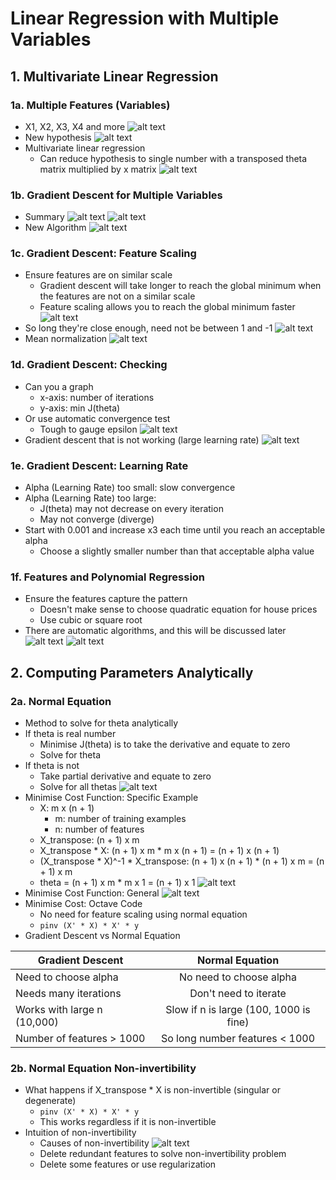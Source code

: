 # Linear Regression with Multiple Variables

## 1. Multivariate Linear Regression

### 1a. Multiple Features (Variables)
- X1, X2, X3, X4 and more
![alt text](multiple_features.png)
- New hypothesis
![alt text](multiple_hypothesis.png)
- Multivariate linear regression 
    - Can reduce hypothesis to single number with a transposed theta matrix multiplied by x matrix
![alt text](multivariate.png)

### 1b. Gradient Descent for Multiple Variables
- Summary
![alt text](gradient_descent.png)
![alt text](multivariate.png)
- New Algorithm
![alt text](multivariate_algo.png)

### 1c. Gradient Descent: Feature Scaling
- Ensure features are on similar scale
    - Gradient descent will take longer to reach the global minimum when the features are not on a similar scale
    - Feature scaling allows you to reach the global minimum faster
![alt text](gradientdescent_scale.png)
- So long they're close enough, need not be between 1 and -1
![alt text](gradientdescent_scale2.png)
- Mean normalization 
![alt text](mean_normalization.png)

### 1d. Gradient Descent: Checking 
- Can you a graph
    - x-axis: number of iterations
    - y-axis: min J(theta)
- Or use automatic convergence test
    - Tough to gauge epsilon
![alt text](gd_check.png)
- Gradient descent that is not working (large learning rate)
![alt text](gd_check2.png)

### 1e. Gradient Descent: Learning Rate 
- Alpha (Learning Rate) too small: slow convergence
- Alpha (Learning Rate) too large: 
    - J(theta) may not decrease on every iteration
    - May not converge (diverge)
- Start with 0.001 and increase x3 each time until you reach an acceptable alpha
    - Choose a slightly smaller number than that acceptable alpha value
    
### 1f. Features and Polynomial Regression
- Ensure the features capture the pattern
    - Doesn't make sense to choose quadratic equation for house prices
    - Use cubic or square root
- There are automatic algorithms, and this will be discussed later
![alt text](alpha1.png)
![alt text](alpha2.png)

    
## 2. Computing Parameters Analytically

### 2a. Normal Equation
- Method to solve for theta analytically
- If theta is real number
    - Minimise J(theta) is to take the derivative and equate to zero
    - Solve for theta
- If theta is not
    - Take partial derivative and equate to zero
    - Solve for all thetas
![alt text](normalequation.png)
- Minimise Cost Function: Specific Example
    - X: m x (n + 1)
        - m: number of training examples
        - n: number of features
    - X_transpose: (n + 1) x m
    - X_transpose * X:  (n + 1) x m * m x (n + 1) = (n + 1) x (n + 1)
    - (X_transpose * X)^-1 * X_transpose: (n + 1) x (n + 1) * (n + 1) x m = (n + 1) x m
    - theta = (n + 1) x m * m x 1 = (n + 1) x 1
![alt text](minimisation.png)
- Minimise Cost Function: General
![alt text](minimisation_general.png)
- Minimise Cost: Octave Code
    - No need for feature scaling using normal equation
    - ``pinv (X' * X) * X' * y``
- Gradient Descent vs Normal Equation

| Gradient Descent        | Normal Equation           |
| ------------- |:-------------:|
| Need to choose alpha     | No need to choose alpha |
| Needs many iterations      | Don't need to iterate      |
| Works with large n (10,000)| Slow if n is large (100, 1000 is fine)      |
| Number of features > 1000 | So long number features < 1000      |

### 2b. Normal Equation Non-invertibility 
- What happens if X_transpose * X is non-invertible (singular or degenerate)
    - ``pinv (X' * X) * X' * y``
    - This works regardless if it is non-invertible
- Intuition of non-invertibility 
    - Causes of non-invertibility
![alt text](noninvertible.png)
    - Delete redundant features to solve non-invertibility problem
    - Delete some features or use regularization



